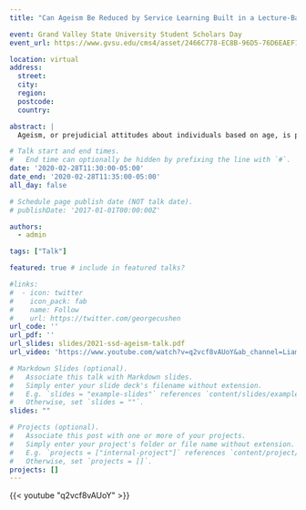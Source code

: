 ```yaml
---
title: "Can Ageism Be Reduced by Service Learning Built in a Lecture-Based Aging Course?"

event: Grand Valley State University Student Scholars Day
event_url: https://www.gvsu.edu/cms4/asset/2466C778-EC8B-96D5-76D6EAEF1CEF9D3E/ssd_abstract_book_2021.pdf

location: virtual
address:
  street: 
  city: 
  region: 
  postcode: 
  country: 

abstract: |
  Ageism, or prejudicial attitudes about individuals based on age, is pervasive in society. Theories such as terror management theory, social identity theory, and stereotype embodiment theory have been used to explain what may give rise to ageism. Research also suggests that education about aging and reciprocal intergenerational interactions can reduce ageism and a combination of these two could be most effective. The present study investigated whether college student’s perception of old age can be influenced by taking a psychology class on aging, a lecture and discussion-based course with a project that requires students to participate in activities with residents at a local retirement home. The Fraboni Scale of Ageism (FSA) was administered to the students at the beginning and end of the course. The results showed a significant reduction in the overall score and two out of three subscales of FSA (stereotype and separation but not affective attitudes).

# Talk start and end times.
#   End time can optionally be hidden by prefixing the line with `#`.
date: '2020-02-28T11:30:00-05:00'
date_end: '2020-02-28T11:35:00-05:00'
all_day: false

# Schedule page publish date (NOT talk date).
# publishDate: '2017-01-01T00:00:00Z'

authors:
  - admin

tags: ["Talk"]

featured: true # include in featured talks?

#links:
#  - icon: twitter
#    icon_pack: fab
#    name: Follow
#    url: https://twitter.com/georgecushen
url_code: ''
url_pdf: ''
url_slides: slides/2021-ssd-ageism-talk.pdf
url_video: 'https://www.youtube.com/watch?v=q2vcf8vAUoY&ab_channel=LiamHart'

# Markdown Slides (optional).
#   Associate this talk with Markdown slides.
#   Simply enter your slide deck's filename without extension.
#   E.g. `slides = "example-slides"` references `content/slides/example-slides.md`.
#   Otherwise, set `slides = ""`.
slides: ""

# Projects (optional).
#   Associate this post with one or more of your projects.
#   Simply enter your project's folder or file name without extension.
#   E.g. `projects = ["internal-project"]` references `content/project/deep-learning/index.md`.
#   Otherwise, set `projects = []`.
projects: []
---
```


{{< youtube "q2vcf8vAUoY" >}}
